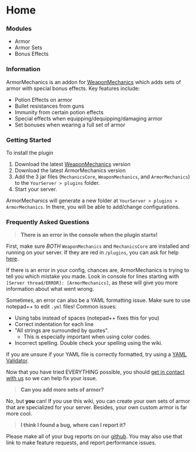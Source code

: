# Home

### Modules

* Armor
* Armor Sets
* Bonus Effects

### Information

ArmorMechanics is an addon for [WeaponMechanics](https://www.spigotmc.org/resources/.99913/) which adds sets of armor with special bonus effects. Key features include:

* Potion Effects on armor
* Bullet resistances from guns
* Immunity from certain potion effects
* Special effects when equipping/dequipping/damaging armor
* Set bonuses when wearing a full set of armor

### Getting Started

To install the plugin

1. Download the latest [WeaponMechanics](https://www.spigotmc.org/resources/weaponmechanics-1-9-4-1-19.99913/) version
2. Download the latest ArmorMechanics version
3. Add the 3 jar files (`MechanicsCore`, `WeaponMechanics`, and `ArmorMechanics`) to the `YourServer > plugins` folder.
4. Start your server.

ArmorMechanics will generate a new folder at `YourServer > plugins > ArmorMechanics`. In there, you will be able to add/change configurations.

### Frequently Asked Questions

> **There is an error in the console when the plugin starts!**

First, make sure _BOTH_ `WeaponMechanics` and `MechanicsCore` are installed and running on your server. If they are red in `/plugins`, you can ask for help [here](https://discord.gg/ERVgpfg).

If there is an error in your config, chances are, ArmorMechanics is trying to tell you which mistake you made. Look in console for lines starting with `[Server thread/ERROR]: [ArmorMechanics]`, as these will give you more information about what went wrong.

Sometimes, an error can also be a YAML formatting issue. Make sure to use notepad++ to edit `.yml` files! Common issues:

* Using tabs instead of spaces (notepad++ fixes this for you)
* Correct indentation for each line
* "All strings are surrounded by quotes".
  * This is especially important when using color codes.
* Incorrect spelling. Double check your spelling using the wiki.

If you are unsure if your YAML file is correctly formatted, try using a [YAML Validator](https://jsonformatter.org/yaml-validator).

Now that you have tried EVERYTHING possible, you should [get in contact with us](https://discord.gg/ERVgpfg) so we can help fix your issue.

> **Can you add more sets of armor?**

No, but **you** can! If you use this wiki, you can create your own sets of armor that are specialized for your server. Besides, your own custom armor is far more cool.

> **I think I found a bug, where can I report it?**

Please make all of your bug reports on our [github](https://github.com/WeaponMechanics/ArmorMechanics/issues/new/choose). You may also use that link to make feature requests, and report performance issues.
